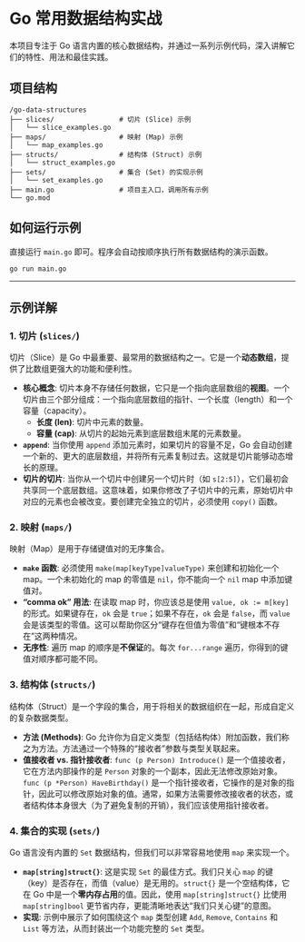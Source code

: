 # Go 常用数据结构实战

本项目专注于 Go 语言内置的核心数据结构，并通过一系列示例代码，深入讲解它们的特性、用法和最佳实践。

## 项目结构

```
/go-data-structures
├── slices/                # 切片 (Slice) 示例
│   └── slice_examples.go
├── maps/                  # 映射 (Map) 示例
│   └── map_examples.go
├── structs/               # 结构体 (Struct) 示例
│   └── struct_examples.go
├── sets/                  # 集合 (Set) 的实现示例
│   └── set_examples.go
├── main.go                # 项目主入口，调用所有示例
└── go.mod
```

## 如何运行示例

直接运行 `main.go` 即可。程序会自动按顺序执行所有数据结构的演示函数。

```sh
go run main.go
```

---

## 示例详解

### 1. 切片 (`slices/`)

切片（Slice）是 Go 中最重要、最常用的数据结构之一。它是一个**动态数组**，提供了比数组更强大的功能和便利性。

*   **核心概念**: 切片本身不存储任何数据，它只是一个指向底层数组的**视图**。一个切片由三个部分组成：一个指向底层数组的指针、一个长度（length）和一个容量（capacity）。
    *   **长度 (len)**: 切片中元素的数量。
    *   **容量 (cap)**: 从切片的起始元素到底层数组末尾的元素数量。
*   **`append`**: 当你使用 `append` 添加元素时，如果切片的容量不足，Go 会自动创建一个新的、更大的底层数组，并将所有元素复制过去。这就是切片能够动态增长的原理。
*   **切片的切片**: 当你从一个切片中创建另一个切片时（如 `s[2:5]`），它们最初会共享同一个底层数组。这意味着，如果你修改了子切片中的元素，原始切片中对应的元素也会被改变。要创建完全独立的切片，必须使用 `copy()` 函数。

### 2. 映射 (`maps/`)

映射（Map）是用于存储键值对的无序集合。

*   **`make` 函数**: 必须使用 `make(map[keyType]valueType)` 来创建和初始化一个 map。一个未初始化的 map 的零值是 `nil`，你不能向一个 `nil` map 中添加键值对。
*   **“comma ok” 用法**: 在读取 map 时，你应该总是使用 `value, ok := m[key]` 的形式。如果键存在，`ok` 会是 `true`；如果不存在，`ok` 会是 `false`，而 `value` 会是该类型的零值。这可以帮助你区分“键存在但值为零值”和“键根本不存在”这两种情况。
*   **无序性**: 遍历 map 的顺序是**不保证**的。每次 `for...range` 遍历，你得到的键值对顺序都可能不同。

### 3. 结构体 (`structs/`)

结构体（Struct）是一个字段的集合，用于将相关的数据组织在一起，形成自定义的复杂数据类型。

*   **方法 (Methods)**: Go 允许你为自定义类型（包括结构体）附加函数，我们称之为方法。方法通过一个特殊的“接收者”参数与类型关联起来。
*   **值接收者 vs. 指针接收者**: `func (p Person) Introduce()` 是一个值接收者，它在方法内部操作的是 `Person` 对象的一个副本，因此无法修改原始对象。`func (p *Person) HaveBirthday()` 是一个指针接收者，它操作的是对象的指针，因此可以修改原始对象的值。通常，如果方法需要修改接收者的状态，或者结构体本身很大（为了避免复制的开销），我们应该使用指针接收者。

### 4. 集合的实现 (`sets/`)

Go 语言没有内置的 `Set` 数据结构，但我们可以非常容易地使用 `map` 来实现一个。

*   **`map[string]struct{}`**: 这是实现 `Set` 的最佳方式。我们只关心 `map` 的键（key）是否存在，而值（value）是无用的。`struct{}` 是一个空结构体，它在 Go 中是一个**零内存占用**的值。因此，使用 `map[string]struct{}` 比使用 `map[string]bool` 更节省内存，更能清晰地表达“我们只关心键”的意图。
*   **实现**: 示例中展示了如何围绕这个 `map` 类型创建 `Add`, `Remove`, `Contains` 和 `List` 等方法，从而封装出一个功能完整的 `Set` 类型。
